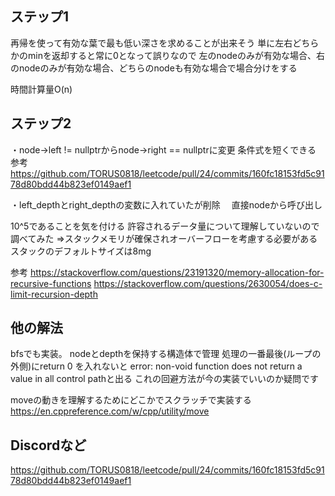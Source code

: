 ## ステップ1
再帰を使って有効な葉で最も低い深さを求めることが出来そう
単に左右どちらかのminを返却すると常に0となって誤りなので
左のnodeのみが有効な場合、右のnodeのみが有効な場合、どちらのnodeも有効な場合で場合分けをする

時間計算量O(n)

## ステップ2
・node->left != nullptrからnode->right == nullptrに変更
条件式を短くできる
参考
https://github.com/TORUS0818/leetcode/pull/24/commits/160fc18153fd5c9178d80bdd44b823ef0149aef1

・left_depthとright_depthの変数に入れていたが削除
　直接nodeから呼び出し

10^5であることを気を付ける
許容されるデータ量について理解していないので調べてみた
=>スタックメモリが確保されオーバーフローを考慮する必要がある
  スタックのデフォルトサイズは8mg

参考
https://stackoverflow.com/questions/23191320/memory-allocation-for-recursive-functions
https://stackoverflow.com/questions/2630054/does-c-limit-recursion-depth

## 他の解法
bfsでも実装。
nodeとdepthを保持する構造体で管理
処理の一番最後(ループの外側)にreturn 0 を入れないと
error: non-void function does not return a value in all control pathと出る
これの回避方法が今の実装でいいのか疑問です

moveの動きを理解するためにどこかでスクラッチで実装する
https://en.cppreference.com/w/cpp/utility/move
## Discordなど

https://github.com/TORUS0818/leetcode/pull/24/commits/160fc18153fd5c9178d80bdd44b823ef0149aef1

